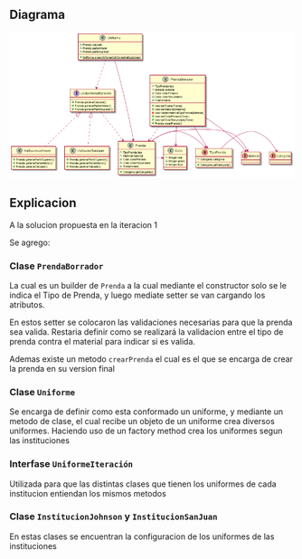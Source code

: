 ## Diagrama

![Diagrama](img/iteracion2.png)

## Explicacion

A la solucion propuesta en la iteracion 1

Se agrego:

### Clase `PrendaBorrador`

La cual es un builder de `Prenda` a la cual mediante el constructor solo se le indica el Tipo de Prenda, y luego mediate setter se van cargando los atributos. 

En estos setter se colocaron las validaciones necesarias para que la prenda sea valida. Restaria definir como se realizará la validacion entre el tipo de prenda contra el material para indicar si es valida.

Ademas existe un metodo `crearPrenda` el cual es el que se encarga de crear la prenda en su version final


### Clase `Uniforme`

Se encarga de definir como esta conformado un uniforme, y mediante un metodo de clase, el cual recibe un objeto de un uniforme crea diversos uniformes. Haciendo uso de un factory method crea los uniformes segun las instituciones

### Interfase `UniformeIteración`

Utilizada para que las distintas clases que tienen los uniformes de cada institucion entiendan los mismos metodos

### Clase `InstitucionJohnson` y `InstitucionSanJuan`

En estas clases se encuentran la configuracion de los uniformes de las instituciones

